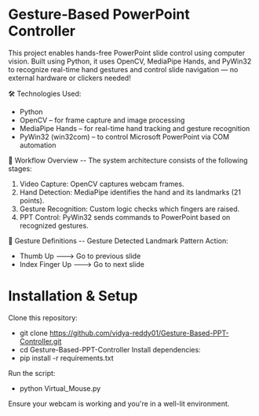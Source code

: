 # Gesture-Based PowerPoint Controller
This project enables hands-free PowerPoint slide control using computer vision. Built using Python, it uses OpenCV, MediaPipe Hands, and PyWin32 to recognize real-time hand gestures and control slide navigation — no external hardware or clickers needed!


🛠 Technologies Used:  
  * Python  
  * OpenCV – for frame capture and image processing  
  * MediaPipe Hands – for real-time hand tracking and gesture recognition  
  * PyWin32 (win32com) – to control Microsoft PowerPoint via COM automation


🔁 Workflow Overview  -- The system architecture consists of the following stages:
1. Video Capture: OpenCV captures webcam frames.
2. Hand Detection: MediaPipe identifies the hand and its landmarks (21 points).
3. Gesture Recognition: Custom logic checks which fingers are raised.
4. PPT Control: PyWin32 sends commands to PowerPoint based on recognized gestures.



🤚 Gesture Definitions  -- Gesture	Detected Landmark Pattern	Action:  
  * Thumb Up	--->	Go to previous slide
  * Index Finger Up	--->	Go to next slide



                   
# Installation & Setup
Clone this repository:  
  * git clone https://github.com/vidya-reddy01/Gesture-Based-PPT-Controller.git  
  * cd Gesture-Based-PPT-Controller
Install dependencies:  
  * pip install -r requirements.txt  

Run the script:  
  * python Virtual_Mouse.py
    
Ensure your webcam is working and you're in a well-lit environment.




